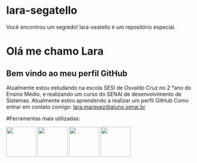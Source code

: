 # lara-segatello
Você encontrou um segredo! lara-seatello é um repositório especial. 

# Olá me chamo Lara
## Bem vindo ao meu perfil GitHub
Atualmente estou estudando na escola SESI de Osvaldo Cruz no 2 °ano do Ensino Médio, e realizando um curso do SENAI de desenvolvimento de Sistemas.
Atualmente estou aprendendo a realizar um perfil GitHub 
Como entrar em contato comigo: lara.marquez@aluno.senai.br

#Ferramentas mais utilizadas:

<img src="https://cdn.jsdelivr.net/gh/devicons/devicon@latest/icons/git/git-original.svg" width="80" height="80" justify-content="row"/>
<img src="https://cdn.jsdelivr.net/gh/devicons/devicon@latest/icons/html5/html5-original.svg" width="80" height="80" justify-content="row" />
<img src="https://cdn.jsdelivr.net/gh/devicons/devicon@latest/icons/python/python-original.svg" width="80" height="80" justify-content="row"/>
<img src="https://cdn.jsdelivr.net/gh/devicons/devicon@latest/icons/vscode/vscode-original.svg" width="80" height="80" justify-content="row" />
